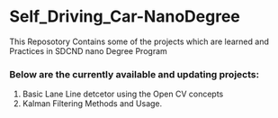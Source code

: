 # Self_Driving_Car-NanoDegree
This Reposotory Contains some of the projects which are learned and Practices in SDCND  nano Degree Program

### Below are the currently available and updating projects:
1) Basic Lane Line detcetor using the Open CV concepts
2) Kalman Filtering Methods and Usage.
